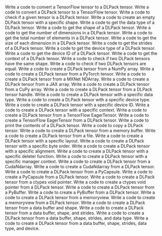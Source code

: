 Write a code to convert a TensorFlow tensor to a DLPack tensor.
Write a code to convert a DLPack tensor to a TensorFlow tensor.
Write a code to check if a given tensor is a DLPack tensor.
Write a code to create an empty DLPack tensor with a specific shape.
Write a code to get the data type of a DLPack tensor.
Write a code to get the shape of a DLPack tensor.
Write a code to get the number of dimensions in a DLPack tensor.
Write a code to get the total number of elements in a DLPack tensor.
Write a code to get the size of each dimension in a DLPack tensor.
Write a code to get the strides of a DLPack tensor.
Write a code to get the device type of a DLPack tensor.
Write a code to get the device ID of a DLPack tensor.
Write a code to get the context of a DLPack tensor.
Write a code to check if two DLPack tensors have the same shape.
Write a code to check if two DLPack tensors are equal.
Write a code to create a DLPack tensor from a NumPy array.
Write a code to create a DLPack tensor from a PyTorch tensor.
Write a code to create a DLPack tensor from a MXNet NDArray.
Write a code to create a DLPack tensor from a JAX array.
Write a code to create a DLPack tensor from a CuPy array.
Write a code to create a DLPack tensor from a DLPack tensor handle.
Write a code to create a DLPack tensor with a specific data type.
Write a code to create a DLPack tensor with a specific device type.
Write a code to create a DLPack tensor with a specific device ID.
Write a code to create a DLPack tensor with a specific context.
Write a code to create a DLPack tensor from a TensorFlow EagerTensor.
Write a code to create a TensorFlow EagerTensor from a DLPack tensor.
Write a code to print the contents of a DLPack tensor.
Write a code to copy a DLPack tensor.
Write a code to create a DLPack tensor from a memory buffer.
Write a code to create a DLPack tensor from a file.
Write a code to create a DLPack tensor with a specific layout.
Write a code to create a DLPack tensor with a specific byte order.
Write a code to create a DLPack tensor with a specific alignment.
Write a code to create a DLPack tensor with a specific deleter function.
Write a code to create a DLPack tensor with a specific manager context.
Write a code to create a DLPack tensor from a CudaNdarray.
Write a code to create a CudaNdarray from a DLPack tensor.
Write a code to create a DLPack tensor from a PyCapsule.
Write a code to create a PyCapsule from a DLPack tensor.
Write a code to create a DLPack tensor from a ctypes void pointer.
Write a code to create a ctypes void pointer from a DLPack tensor.
Write a code to create a DLPack tensor from a PyBuffer.
Write a code to create a PyBuffer from a DLPack tensor.
Write a code to create a DLPack tensor from a memoryview.
Write a code to create a memoryview from a DLPack tensor.
Write a code to create a DLPack tensor from a data buffer and shape.
Write a code to create a DLPack tensor from a data buffer, shape, and strides.
Write a code to create a DLPack tensor from a data buffer, shape, strides, and data type.
Write a code to create a DLPack tensor from a data buffer, shape, strides, data type, and device.